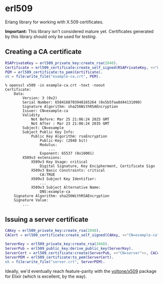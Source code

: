 # erl509

Erlang library for working with X.509 certificates.

**Important:** This library isn't considered mature yet. Certificates generated by this library should only be used for
_testing_.

## Creating a CA certificate

```erlang
RSAPrivateKey = erl509_private_key:create_rsa(2048).
Certificate = erl509_certificate:create_self_signed(RSAPrivateKey, <<"CN=example-ca">>, erl509_certificate_template:root_ca()).
PEM = erl509_certificate:to_pem(Certificate).
ok = file:write_file("example-ca.crt", PEM).
```

```
% openssl x509 -in example-ca.crt -text -noout
Certificate:
    Data:
        Version: 3 (0x2)
        Serial Number: 6584168703948165264 (0x5b5faa8d44131090)
        Signature Algorithm: sha256WithRSAEncryption
        Issuer: CN=example-ca
        Validity
            Not Before: Mar 25 21:06:24 2025 GMT
            Not After : Mar 23 21:06:24 2035 GMT
        Subject: CN=example
        Subject Public Key Info:
            Public Key Algorithm: rsaEncryption
                Public-Key: (2048 bit)
                Modulus:
                    ...
                Exponent: 65537 (0x10001)
        X509v3 extensions:
            X509v3 Key Usage: critical
                Digital Signature, Key Encipherment, Certificate Sign
            X509v3 Basic Constraints: critical
                CA:TRUE
            X509v3 Subject Key Identifier:
                ...
            X509v3 Subject Alternative Name:
                DNS:example-ca
    Signature Algorithm: sha256WithRSAEncryption
    Signature Value:
        ...
```

## Issuing a server certificate

```erlang
CAKey = erl509_private_key:create_rsa(2048).
CACert = erl509_certificate:create_self_signed(CAKey, <<"CN=example-ca">>, erl509_certificate_template:root_ca()).

ServerKey = erl509_private_key:create_rsa(2048).
ServerPub = erl509_public_key:derive_public_key(ServerKey).
ServerCert = erl509_certificate:create(ServerPub, <<"CN=server">>, CACert, CAKey, erl509_certificate_template:server()).
ServerPEM = erl509_certificate:to_pem(ServerCert).
ok = file:write_file("server.crt", ServerPEM).
```

Ideally, we'd eventually reach feature-parity with the [voltone/x509](https://github.com/voltone/x509) package for
Elixir (which is excellent, by the way).
